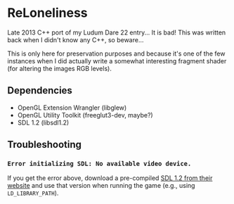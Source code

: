 # ReLoneliness

Late 2013 C++ port of my Ludum Dare 22 entry... It is bad! This was
written back when I didn't know any C++, so beware...

This is only here for preservation purposes and because it's one of the few
instances when I did actually write a somewhat interesting fragment shader
(for altering the images RGB levels).

## Dependencies

* OpenGL Extension Wrangler (libglew)
* OpenGL Utility Toolkit (freeglut3-dev, maybe?)
* SDL 1.2 (libsdl1.2)

## Troubleshooting

### `Error initializing SDL: No available video device.`

If you get the error above, download a pre-compiled
[SDL 1.2 from their website](https://www.libsdl.org/download-1.2.php) and
use that version when running the game (e.g., using `LD_LIBRARY_PATH`).
